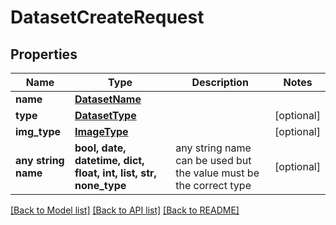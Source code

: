 # DatasetCreateRequest


## Properties
Name | Type | Description | Notes
------------ | ------------- | ------------- | -------------
**name** | [**DatasetName**](DatasetName.md) |  | 
**type** | [**DatasetType**](DatasetType.md) |  | [optional] 
**img_type** | [**ImageType**](ImageType.md) |  | [optional] 
**any string name** | **bool, date, datetime, dict, float, int, list, str, none_type** | any string name can be used but the value must be the correct type | [optional]

[[Back to Model list]](../README.md#documentation-for-models) [[Back to API list]](../README.md#documentation-for-api-endpoints) [[Back to README]](../README.md)


